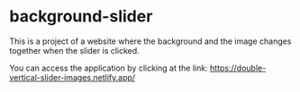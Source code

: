 # background-slider

This is a project of a website where the background and the image changes together when the slider is clicked.

You can access the application by clicking at the link: https://double-vertical-slider-images.netlify.app/
